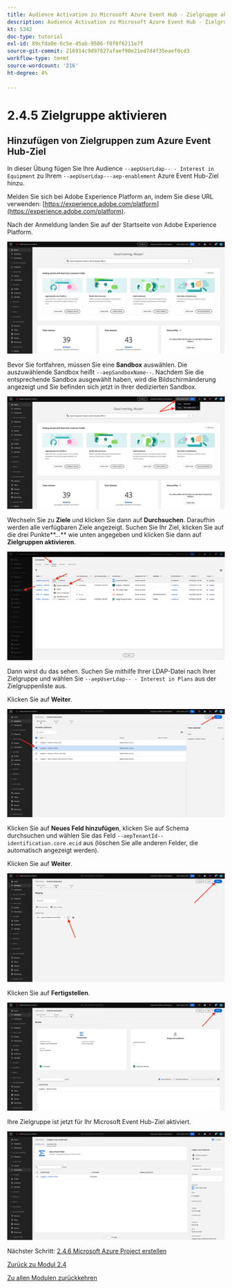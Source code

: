 ```yaml
---
title: Audience Activation zu Microsoft Azure Event Hub - Zielgruppe aktivieren
description: Audience Activation zu Microsoft Azure Event Hub - Zielgruppe aktivieren
kt: 5342
doc-type: tutorial
exl-id: 89cfda0e-6c5e-45ab-9506-f0f0f6211e7f
source-git-commit: 216914c9d97827afaef90e21ed7d4f35eaef0cd3
workflow-type: tm+mt
source-wordcount: '216'
ht-degree: 4%

---
```


# 2.4.5 Zielgruppe aktivieren

## Hinzufügen von Zielgruppen zum Azure Event Hub-Ziel

In dieser Übung fügen Sie Ihre Audience `--aepUserLdap-- - Interest in Equipment` zu Ihrem `--aepUserLdap---aep-enablement` Azure Event Hub-Ziel hinzu.

Melden Sie sich bei Adobe Experience Platform an, indem Sie diese URL verwenden: [https://experience.adobe.com/platform](https://experience.adobe.com/platform).

Nach der Anmeldung landen Sie auf der Startseite von Adobe Experience Platform.

![Datenaufnahme](./../../../modules/datacollection/module1.2/images/home.png)

Bevor Sie fortfahren, müssen Sie eine **Sandbox** auswählen. Die auszuwählende Sandbox heißt ``--aepSandboxName--``. Nachdem Sie die entsprechende Sandbox ausgewählt haben, wird die Bildschirmänderung angezeigt und Sie befinden sich jetzt in Ihrer dedizierten Sandbox.

![Datenaufnahme](./../../../modules/datacollection/module1.2/images/sb1.png)

Wechseln Sie zu **Ziele** und klicken Sie dann auf **Durchsuchen**. Daraufhin werden alle verfügbaren Ziele angezeigt. Suchen Sie Ihr Ziel, klicken Sie auf die drei Punkte**...** wie unten angegeben und klicken Sie dann auf **Zielgruppen aktivieren**.

![5-01-select-destination.png](./images/501selectdestination.png)

Dann wirst du das sehen. Suchen Sie mithilfe Ihrer LDAP-Datei nach Ihrer Zielgruppe und wählen Sie `--aepUserLdap-- - Interest in Plans` aus der Zielgruppenliste aus.

Klicken Sie auf **Weiter**.

![5-04-select-segment.png](./images/504selectsegment.png)

Klicken Sie auf **Neues Feld hinzufügen**, klicken Sie auf Schema durchsuchen und wählen Sie das Feld `--aepTenantId--identification.core.ecid` aus (löschen Sie alle anderen Felder, die automatisch angezeigt werden).

Klicken Sie auf **Weiter**.

![5-05-select-attributes.png](./images/505selectattributes.png)

Klicken Sie auf **Fertigstellen**.

![5-06-destination-finish.png](./images/506destinationfinish.png)

Ihre Zielgruppe ist jetzt für Ihr Microsoft Event Hub-Ziel aktiviert.

![5-07-destination-segment-added.png](./images/507destinationsegmentadded.png)

Nächster Schritt: [2.4.6 Microsoft Azure Project erstellen](./ex6.md)

[Zurück zu Modul 2.4](./segment-activation-microsoft-azure-eventhub.md)

[Zu allen Modulen zurückkehren](./../../../overview.md)

